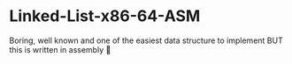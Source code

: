 # Linked-List-x86-64-ASM
Boring, well known and one of the easiest data structure to implement BUT this is written in assembly 🤪

